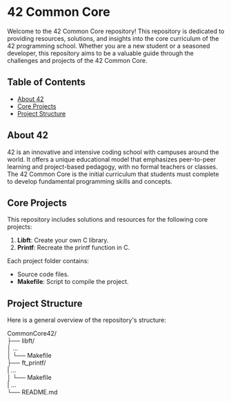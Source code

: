 # 42 Common Core

Welcome to the 42 Common Core repository! This repository is dedicated to providing resources, solutions, and insights into the core curriculum of the 42 programming school. Whether you are a new student or a seasoned developer, this repository aims to be a valuable guide through the challenges and projects of the 42 Common Core.

## Table of Contents

- [About 42](#about-42)
- [Core Projects](#core-projects)
- [Project Structure](#project-structure)

## About 42

42 is an innovative and intensive coding school with campuses around the world. It offers a unique educational model that emphasizes peer-to-peer learning and project-based pedagogy, with no formal teachers or classes. The 42 Common Core is the initial curriculum that students must complete to develop fundamental programming skills and concepts.

## Core Projects

This repository includes solutions and resources for the following core projects:

1. **Libft**: Create your own C library.
3. **Printf**: Recreate the printf function in C.


Each project folder contains:

- Source code files.
- **Makefile**: Script to compile the project.

## Project Structure

Here is a general overview of the repository's structure:

CommonCore42/<br>
├── libft/<br>
│ ... <br>
│ └── Makefile<br>
├── ft_printf/ <br>
| ... <br>
│ └── Makefile<br>
| ... <br>
└── README.md<br>
